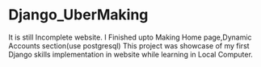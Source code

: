 # Django_UberMaking
It is still Incomplete website. I Finished upto Making Home page,Dynamic Accounts section(use postgresql)
This project was showcase of my first Django skills implementation in website while learning in Local Computer.

